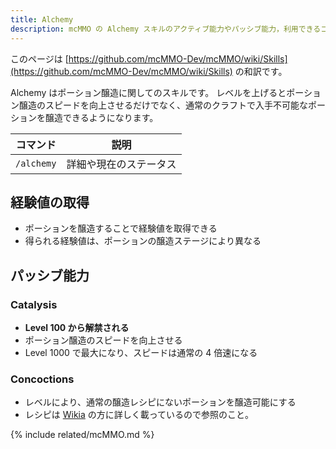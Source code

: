 ```yaml
---
title: Alchemy
description: mcMMO の Alchemy スキルのアクティブ能力やパッシブ能力，利用できるコマンドについて解説します
---
```


このページは [https://github.com/mcMMO-Dev/mcMMO/wiki/Skills](https://github.com/mcMMO-Dev/mcMMO/wiki/Skills) の和訳です。

Alchemy はポーション醸造に関してのスキルです。
レベルを上げるとポーション醸造のスピードを向上させるだけでなく、通常のクラフトで入手不可能なポーションを醸造できるようになります。

|コマンド|説明|
|:------:|:--:|
|`/alchemy`|詳細や現在のステータス|


## 経験値の取得

 * ポーションを醸造することで経験値を取得できる
 * 得られる経験値は、ポーションの醸造ステージにより異なる

## パッシブ能力

### Catalysis
  * **Level 100 から解禁される**
  * ポーション醸造のスピードを向上させる
  * Level 1000 で最大になり、スピードは通常の 4 倍速になる

### Concoctions
  * レベルにより、通常の醸造レシピにないポーションを醸造可能にする
  * レシピは [Wikia](http://mcmmo.wikia.com/wiki/Alchemy) の方に詳しく載っているので参照のこと。

{% include related/mcMMO.md %}
